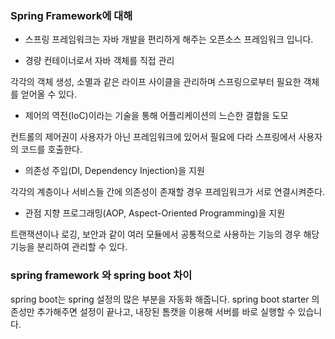 ### Spring Framework에 대해
- 스프링 프레임워크는 자바 개발을 편리하게 해주는 오픈소스 프레임워크 입니다.

- 경량 컨테이너로서 자바 객체를 직접 관리

각각의 객체 생성, 소멸과 같은 라이프 사이클을 관리하며 스프링으로부터 필요한 객체를 얻어올 수 있다.

- 제어의 역전(IoC)이라는 기술을 통해 어플리케이션의 느슨한 결합을 도모

컨트롤의 제어권이 사용자가 아닌 프레임워크에 있어서 필요에 다라 스프링에서 사용자의 코드를 호출한다.


- 의존성 주입(DI, Dependency Injection)을 지원

각각의 계층이나 서비스들 간에 의존성이 존재할 경우 프레임워크가 서로 연결시켜준다.


- 관점 지향 프로그래밍(AOP, Aspect-Oriented Programming)을 지원

트랜잭션이나 로깅, 보안과 같이 여러 모듈에서 공통적으로 사용하는 기능의 경우 해당 기능을 분리하여 관리할 수 있다.
### spring framework 와 spring boot 차이
spring boot는 spring 설정의 많은 부분을 자동화 해줍니다. 
spring boot starter 의존성만 추가해주면 설정이 끝나고, 내장된 톰캣을 이용해 서버를 바로 실행할 수 있습니다.
